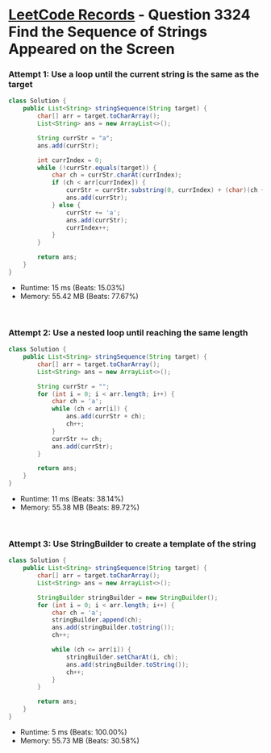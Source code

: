 # [LeetCode Records](../../README.md) - Question 3324 Find the Sequence of Strings Appeared on the Screen

### Attempt 1: Use a loop until the current string is the same as the target
```java
class Solution {
    public List<String> stringSequence(String target) {
        char[] arr = target.toCharArray();
        List<String> ans = new ArrayList<>();

        String currStr = "a";
        ans.add(currStr);

        int currIndex = 0;
        while (!currStr.equals(target)) {
            char ch = currStr.charAt(currIndex);
            if (ch < arr[currIndex]) {
                currStr = currStr.substring(0, currIndex) + (char)(ch + 1);
                ans.add(currStr);
            } else {
                currStr += 'a';
                ans.add(currStr);
                currIndex++;
            }
        }

        return ans;
    }
}
```
- Runtime: 15 ms (Beats: 15.03%)
- Memory: 55.42 MB (Beats: 77.67%)

<br>

### Attempt 2: Use a nested loop until reaching the same length
```java
class Solution {
    public List<String> stringSequence(String target) {
        char[] arr = target.toCharArray();
        List<String> ans = new ArrayList<>();

        String currStr = "";
        for (int i = 0; i < arr.length; i++) {
            char ch = 'a';
            while (ch < arr[i]) {
                ans.add(currStr + ch);
                ch++;
            }
            currStr += ch;
            ans.add(currStr);
        }

        return ans;
    }
}
```
- Runtime: 11 ms (Beats: 38.14%)
- Memory: 55.38 MB (Beats: 89.72%)

<br>

### Attempt 3: Use StringBuilder to create a template of the string
```java
class Solution {
    public List<String> stringSequence(String target) {
        char[] arr = target.toCharArray();
        List<String> ans = new ArrayList<>();

        StringBuilder stringBuilder = new StringBuilder();
        for (int i = 0; i < arr.length; i++) {
            char ch = 'a';
            stringBuilder.append(ch);
            ans.add(stringBuilder.toString());
            ch++;

            while (ch <= arr[i]) {
                stringBuilder.setCharAt(i, ch);
                ans.add(stringBuilder.toString());
                ch++;
            }
        }

        return ans;
    }
}
```
- Runtime: 5 ms (Beats: 100.00%)
- Memory: 55.73 MB (Beats: 30.58%)

<br>
